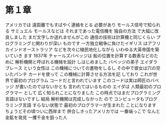
# 第１章

アメリカでは 遠距離でもすばやく連絡をとる 必要があり モールス信号で知られる サミュエル モールスなどは それまであった電信機を 独自の方法 で大幅に改良しました まだ文字しか送れませんがこの 通信の技術は計算機と同じくらい プログラミングと関わりが深い ものです 一方独立戦争に負けたイギリス はアフリカインドオーストラリア などを次々に植民地化しながら いわゆる大英帝国を築いていき ます 1837年 チャールズバベッジは 船の位置を計算する数表などのために 解析機関と呼ばれる機械を設計 しはじめました バベッジの弟子 エイダラブレース という女性は この機械についての書物をしるし その中で彼女は穴の空いたパンチ カードを使って この機械に計算させる方法を記
しており これが世界で最初のプログラム コードだと言われています このコードは実は師匠のバベッジ が書いたのではないかとも 言われてはいるものの エイダは 人類最初のプログラマー として 広く知られことになりました この時点ではまだプログラミング 言語はないですし 結局 解析機関は完成しなかった ので コンピュータもプログラミング言語 すらない状態で 最初のプログラマーが生まれた ことになります ちょうどその頃ついに西岸まで 併合しきったアメリカでは 一番端っこで なんと金鉱を発見 一攫千金を狙った人